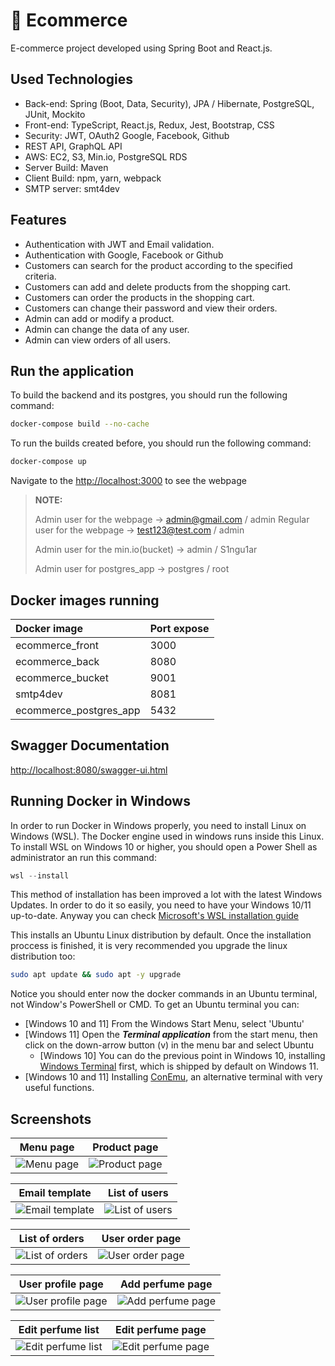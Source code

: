 # :hibiscus: Ecommerce

E-commerce project developed using Spring Boot and React.js.

## Used Technologies

* Back-end: Spring (Boot, Data, Security), JPA / Hibernate, PostgreSQL, JUnit, Mockito
* Front-end: TypeScript, React.js, Redux, Jest, Bootstrap, CSS
* Security: JWT, OAuth2 Google, Facebook, Github
* REST API, GraphQL API
* AWS: EC2, S3, Min.io, PostgreSQL RDS
* Server Build: Maven
* Client Build: npm, yarn, webpack
* SMTP server: smt4dev

## Features

* Authentication with JWT and Email validation.
* Authentication with Google, Facebook or Github
* Customers can search for the product according to the specified criteria.
* Customers can add and delete products from the shopping cart.
* Customers can order the products in the shopping cart.
* Customers can change their password and view their orders.
* Admin can add or modify a product.
* Admin can change the data of any user.
* Admin can view orders of all users.

## Run the application

To build the backend and its postgres, you should run the following command:

```bash
docker-compose build --no-cache
```

To run the builds created before, you should run the following command:

```bash
docker-compose up
```

Navigate to the <http://localhost:3000> to see the webpage

> **NOTE:**
>
> Admin user for the webpage -> admin@gmail.com / admin
> Regular user for the webpage -> test123@test.com / admin
>
> Admin user for the min.io(bucket) -> admin / S1ngu1ar
>
> Admin user for postgres_app -> postgres / root

## Docker images running

| Docker image           | Port expose    |
|:-----------------------|:---------------|
| ecommerce_front        | 3000           |
| ecommerce_back         | 8080           |
| ecommerce_bucket       | 9001           |
| smtp4dev               | 8081           |
| ecommerce_postgres_app | 5432           |

## Swagger Documentation

<http://localhost:8080/swagger-ui.html>

## Running Docker in Windows
In order to run Docker in Windows properly, you need to install Linux on Windows (WSL). The Docker engine used in windows runs inside this Linux.
To install WSL on Windows 10 or higher, you should open a Power Shell as administrator an run this command:
```powershell
wsl --install
```
This  method of installation has been improved a lot with the latest Windows Updates. In order to do it so easily, you need to have your Windows 10/11 up-to-date. Anyway you can check [Microsoft's WSL installation guide](https://learn.microsoft.com/en-us/windows/wsl/install)

This installs an Ubuntu Linux distribution by default.
Once the installation proccess is finished, it is very recommended you upgrade the linux distribution too:
```bash
sudo apt update && sudo apt -y upgrade
```

Notice you should enter now the docker commands in an Ubuntu terminal, not Window's PowerShell or CMD.
To get an Ubuntu terminal you can:
 - [Windows 10 and 11] From the Windows Start Menu, select 'Ubuntu'
 - [Windows 11] Open the ***Terminal application*** from the start menu, then click on the down-arrow  button (v) in the menu bar and select Ubuntu
    - [Windows 10] You can do the previous point in Windows 10, installing [Windows Terminal](https://apps.microsoft.com/store/detail/windows-terminal/9N0DX20HK701?hl=es-es&gl=es&rtc=1=) first, which is shipped by default on Windows 11.
- [Windows 10 and 11] Installing [ConEmu](https://conemu.github.io/), an alternative terminal with very useful functions.


## Screenshots

|                    Menu page                     |                     Product page                      |
|:------------------------------------------------:|:-----------------------------------------------------:|
| ![Menu page](https://i.ibb.co/dcp56tb/menu.jpg)  | ![Product page](https://i.ibb.co/1dBjdMy/product.jpg) |

|                         Email template                         |                      List of users                       |
|:--------------------------------------------------------------:|:--------------------------------------------------------:|
| ![Email template](https://i.ibb.co/bmKTLPJ/email-template.jpg) | ![List of users](https://i.ibb.co/T88cFZt/all-users.jpg) |

|                      List of orders                       |                       User order page                       |
|:---------------------------------------------------------:|:-----------------------------------------------------------:|
| ![List of orders](https://i.ibb.co/T88cFZt/all-users.jpg) | ![User order page](https://i.ibb.co/4f7F0hk/all-orders.jpg) |

|                      User profile page                       |                       Add perfume page                        |
|:------------------------------------------------------------:|:-------------------------------------------------------------:|
| ![User profile page](https://i.ibb.co/KDF3FZX/user-page.jpg) | ![Add perfume page](https://i.ibb.co/KGKhJxR/add-perfume.jpg) |

|                    Edit perfume list                    |                        Edit perfume page                        |
|:-------------------------------------------------------:|:---------------------------------------------------------------:|
| ![Edit perfume list](https://i.ibb.co/fkFSnFy/edit.jpg) | ![Edit perfume page](https://i.ibb.co/cTddspr/edit-perfume.jpg) |
